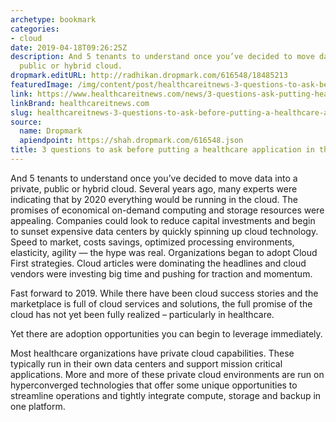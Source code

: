```yaml
---
archetype: bookmark
categories:
- cloud
date: 2019-04-18T09:26:25Z
description: And 5 tenants to understand once you’ve decided to move data into a private,
  public or hybrid cloud.
dropmark.editURL: http://radhikan.dropmark.com/616548/18485213
featuredImage: /img/content/post/healthcareitnews-3-questions-to-ask-before-putting-a-healthcare-application-in-the-cloud.jpg
link: https://www.healthcareitnews.com/news/3-questions-ask-putting-healthcare-application-cloud-0
linkBrand: healthcareitnews.com
slug: healthcareitnews-3-questions-to-ask-before-putting-a-healthcare-application-in-the-cloud
source:
  name: Dropmark
  apiendpoint: https://shah.dropmark.com/616548.json
title: 3 questions to ask before putting a healthcare application in the cloud
---
```

And 5 tenants to understand once you’ve decided to move data into a private, public or hybrid cloud. Several years ago, many experts were indicating that by 2020 everything would be running in the cloud. The promises of economical on-demand computing and storage resources were appealing. Companies could look to reduce capital investments and begin to sunset expensive data centers by quickly spinning up cloud technology. Speed to market, costs savings, optimized processing environments, elasticity, agility — the hype was real.  Organizations began to adopt Cloud First strategies. Cloud articles were dominating the headlines and cloud vendors were investing big time and pushing for traction and momentum.

Fast forward to 2019.  While there have been cloud success stories and the marketplace is full of cloud services and solutions, the full promise of the cloud has not yet been fully realized – particularly in healthcare.

Yet there are adoption opportunities you can begin to leverage immediately.

Most healthcare organizations have private cloud capabilities.  These typically run in their own data centers and support mission critical applications. More and more of these private cloud environments are run on hyperconverged technologies that offer some unique opportunities to streamline operations and tightly integrate compute, storage and backup in one platform.

